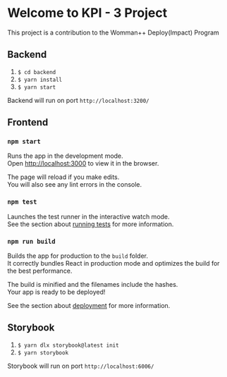 # Welcome to KPI - 3 Project

This project is a contribution to the Womman++ Deploy(Impact) Program 

## Backend
1. `$ cd backend`
2. `$ yarn install`
3. `$ yarn start`

Backend will run on port `http://localhost:3200/`

## Frontend

### `npm start`

Runs the app in the development mode.\
Open [http://localhost:3000](http://localhost:3000) to view it in the browser.

The page will reload if you make edits.\
You will also see any lint errors in the console.

### `npm test`

Launches the test runner in the interactive watch mode.\
See the section about [running tests](https://facebook.github.io/create-react-app/docs/running-tests) for more information.

### `npm run build`

Builds the app for production to the `build` folder.\
It correctly bundles React in production mode and optimizes the build for the best performance.

The build is minified and the filenames include the hashes.\
Your app is ready to be deployed!

See the section about [deployment](https://facebook.github.io/create-react-app/docs/deployment) for more information.

## Storybook

1. `$ yarn dlx storybook@latest init`
2. `$ yarn storybook`

Storybook will run on port `http://localhost:6006/`